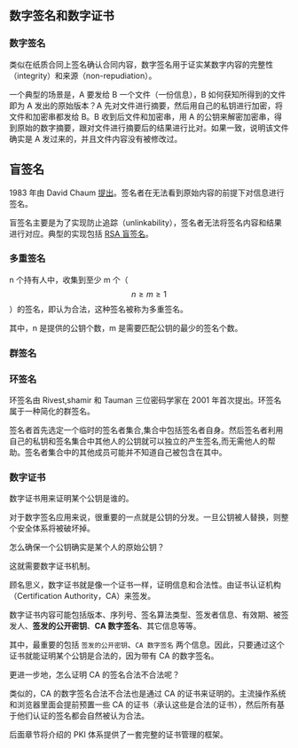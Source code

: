 ## 数字签名和数字证书

### 数字签名
类似在纸质合同上签名确认合同内容，数字签名用于证实某数字内容的完整性（integrity）和来源（non-repudiation）。

一个典型的场景是，A 要发给 B 一个文件（一份信息），B 如何获知所得到的文件即为 A 发出的原始版本？A 先对文件进行摘要，然后用自己的私钥进行加密，将文件和加密串都发给 B。B 收到后文件和加密串，用 A 的公钥来解密加密串，得到原始的数字摘要，跟对文件进行摘要后的结果进行比对。如果一致，说明该文件确实是 A 发过来的，并且文件内容没有被修改过。

## 盲签名

1983 年由 David Chaum [提出](http://www.hit.bme.hu/~buttyan/courses/BMEVIHIM219/2009/Chaum.BlindSigForPayment.1982.PDF)。签名者在无法看到原始内容的前提下对信息进行签名。

盲签名主要是为了实现防止追踪（unlinkability），签名者无法将签名内容和结果进行对应。典型的实现包括 [RSA 盲签名](https://en.wikipedia.org/wiki/RSA_(algorithm))。

### 多重签名
n 个持有人中，收集到至少 m 个（$$n\ge{}m\ge{}1$$）的签名，即认为合法，这种签名被称为多重签名。

其中，n 是提供的公钥个数，m 是需要匹配公钥的最少的签名个数。

### 群签名

### 环签名

环签名由 Rivest,shamir 和 Tauman 三位密码学家在 2001 年首次提出。环签名属于一种简化的群签名。

签名者首先选定一个临时的签名者集合,集合中包括签名者自身。然后签名者利用自己的私钥和签名集合中其他人的公钥就可以独立的产生签名,而无需他人的帮助。签名者集合中的其他成员可能并不知道自己被包含在其中。


### 数字证书
数字证书用来证明某个公钥是谁的。

对于数字签名应用来说，很重要的一点就是公钥的分发。一旦公钥被人替换，则整个安全体系将被破坏掉。

怎么确保一个公钥确实是某个人的原始公钥？

这就需要数字证书机制。

顾名思义，数字证书就是像一个证书一样，证明信息和合法性。由证书认证机构（Certification Authority，CA）来签发。

数字证书内容可能包括版本、序列号、签名算法类型、签发者信息、有效期、被签发人、**签发的公开密钥**、**CA 数字签名**、其它信息等等。

其中，最重要的包括 `签发的公开密钥`、`CA 数字签名` 两个信息。因此，只要通过这个证书就能证明某个公钥是合法的，因为带有 CA 的数字签名。

更进一步地，怎么证明 CA 的签名合法不合法呢？

类似的，CA 的数字签名合法不合法也是通过 CA 的证书来证明的。主流操作系统和浏览器里面会提前预置一些 CA 的证书（承认这些是合法的证书），然后所有基于他们认证的签名都会自然被认为合法。

后面章节将介绍的 PKI 体系提供了一套完整的证书管理的框架。